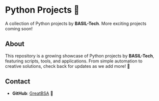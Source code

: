 # Python Projects 🐍

A collection of Python projects by **BASIL-Tech**. More exciting projects coming soon!

## About

This repository is a growing showcase of Python projects by **BASIL-Tech**, featuring scripts, tools, and applications. From simple automation to creative solutions, check back for updates as we add more! 🚀

## Contact

* **GitHub**: [GreatBSA](https://github.com/GreatBSA) 🌟
